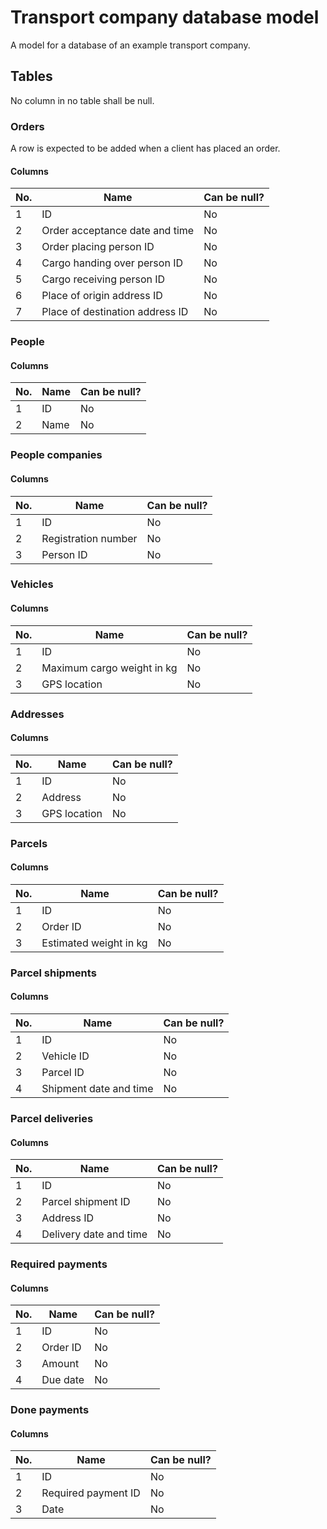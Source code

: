 # Transport company database model

A model for a database of an example transport company.

## Tables

No column in no table shall be null.

### Orders

A row is expected to be added when a client has placed an order.

#### Columns

|No.|Name|Can be null?
|-|-|-
|1|ID|No
|2|Order acceptance date and time|No
|3|Order placing person ID|No
|4|Cargo handing over person ID|No
|5|Cargo receiving person ID|No
|6|Place of origin address ID|No
|7|Place of destination address ID|No

### People

#### Columns

|No.|Name|Can be null?
|-|-|-
|1|ID|No
|2|Name|No

### People companies

#### Columns

|No.|Name|Can be null?
|-|-|-
|1|ID|No
|2|Registration number|No
|3|Person ID|No

### Vehicles

#### Columns

|No.|Name|Can be null?
|-|-|-
|1|ID|No
|2|Maximum cargo weight in kg|No
|3|GPS location|No

### Addresses

#### Columns

|No.|Name|Can be null?
|-|-|-
|1|ID|No
|2|Address|No
|3|GPS location|No

### Parcels

#### Columns

|No.|Name|Can be null?
|-|-|-
|1|ID|No
|2|Order ID|No
|3|Estimated weight in kg|No

### Parcel shipments

#### Columns

|No.|Name|Can be null?
|-|-|-
|1|ID|No
|2|Vehicle ID|No
|3|Parcel ID|No
|4|Shipment date and time|No

### Parcel deliveries

#### Columns

|No.|Name|Can be null?
|-|-|-
|1|ID|No
|2|Parcel shipment ID|No
|3|Address ID|No
|4|Delivery date and time|No

### Required payments

#### Columns

|No.|Name|Can be null?
|-|-|-
|1|ID|No
|2|Order ID|No
|3|Amount|No
|4|Due date|No

### Done payments

#### Columns

|No.|Name|Can be null?
|-|-|-
|1|ID|No
|2|Required payment ID|No
|3|Date|No
